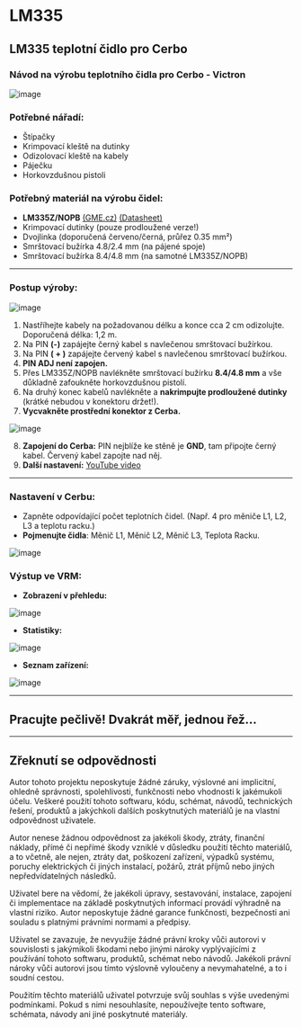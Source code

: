 # LM335
## LM335 teplotní čidlo pro Cerbo

### Návod na výrobu teplotního čidla pro Cerbo - Victron

![image](https://github.com/user-attachments/assets/b0c7f3f4-096e-49ff-9f75-bd2c920f423f)

### Potřebné nářadí:
- Štípačky
- Krimpovací kleště na dutinky
- Odizolovací kleště na kabely
- Páječku
- Horkovzdušnou pistoli

### Potřebný materiál na výrobu čidel:
- **LM335Z/NOPB** [(GME.cz)](https://www.gme.cz/v/1490445/texas-instruments-lm335z-nopb-analogovy-teplotni-sensor) [(Datasheet)](https://img.gme.cz/files/eshop_data/eshop_data/4/530-003/dsh.530-003.1.pdf)
- Krimpovací dutinky (pouze prodloužené verze!)
- Dvojlinka (doporučená červeno/černá, průřez 0.35 mm²)
- Smrštovací bužírka 4.8/2.4 mm (na pájené spoje)
- Smrštovací bužírka 8.4/4.8 mm (na samotné LM335Z/NOPB)

---

### Postup výroby:

![image](https://github.com/user-attachments/assets/a6200894-769b-4986-8994-85f4339aef27)

1. Nastříhejte kabely na požadovanou délku a konce cca 2 cm odizolujte. Doporučená délka: 1,2 m.
2. Na PIN **(-)** zapájejte černý kabel s navlečenou smrštovací bužírkou.
3. Na PIN **( + )** zapájejte červený kabel s navlečenou smrštovací bužírkou.
4. **PIN ADJ není zapojen.**
5. Přes LM335Z/NOPB navlékněte smrštovací bužírku **8.4/4.8 mm** a vše důkladně zafoukněte horkovzdušnou pistolí.
6. Na druhý konec kabelů navlékněte a **nakrimpujte prodloužené dutinky** (krátké nebudou v konektoru držet!).
7. **Vycvakněte prostřední konektor z Cerba.**

![image](https://github.com/user-attachments/assets/20d74aaf-b144-4b10-9c09-34ec530adbc0)

8. **Zapojení do Cerba:** PIN nejblíže ke stěně je **GND**, tam připojte černý kabel. Červený kabel zapojte nad něj.
9. **Další nastavení:** [YouTube video](https://www.youtube.com/watch?v=RvLgENfeDKw&ab_channel=Holomint)

---

### Nastavení v Cerbu:
- Zapněte odpovídající počet teplotních čidel. (Např. 4 pro měniče L1, L2, L3 a teplotu racku.)
- **Pojmenujte čidla**: Měnič L1, Měnič L2, Měnič L3, Teplota Racku.

![image](https://github.com/user-attachments/assets/ba0930d4-3ba9-4dad-b5f6-389ead1f7267)

### Výstup ve VRM:
- **Zobrazení v přehledu:**

![image](https://github.com/user-attachments/assets/b34ad341-60ea-45ef-a76c-dbfd2c5d9b71)

- **Statistiky:**

![image](https://github.com/user-attachments/assets/7b769453-bb14-473c-ad2d-ceff55462c1c)

- **Seznam zařízení:**

![image](https://github.com/user-attachments/assets/a87c6dda-d599-4484-84d3-983186d410f6)

---

## Pracujte pečlivě! Dvakrát měř, jednou řež...

---

## Zřeknutí se odpovědnosti

Autor tohoto projektu neposkytuje žádné záruky, výslovné ani implicitní, ohledně správnosti, spolehlivosti, funkčnosti nebo vhodnosti k jakémukoli účelu. Veškeré použití tohoto softwaru, kódu, schémat, návodů, technických řešení, produktů a jakýchkoli dalších poskytnutých materiálů je na vlastní odpovědnost uživatele.

Autor nenese žádnou odpovědnost za jakékoli škody, ztráty, finanční náklady, přímé či nepřímé škody vzniklé v důsledku použití těchto materiálů, a to včetně, ale nejen, ztráty dat, poškození zařízení, výpadků systému, poruchy elektrických či jiných instalací, požárů, ztrát příjmů nebo jiných nepředvídatelných následků.

Uživatel bere na vědomí, že jakékoli úpravy, sestavování, instalace, zapojení či implementace na základě poskytnutých informací provádí výhradně na vlastní riziko. Autor neposkytuje žádné garance funkčnosti, bezpečnosti ani souladu s platnými právními normami a předpisy.

Uživatel se zavazuje, že nevyužije žádné právní kroky vůči autorovi v souvislosti s jakýmikoli škodami nebo jinými nároky vyplývajícími z používání tohoto softwaru, produktů, schémat nebo návodů. Jakékoli právní nároky vůči autorovi jsou tímto výslovně vyloučeny a nevymahatelné, a to i soudní cestou.

Použitím těchto materiálů uživatel potvrzuje svůj souhlas s výše uvedenými podmínkami. Pokud s nimi nesouhlasíte, nepoužívejte tento software, schémata, návody ani jiné poskytnuté materiály.

